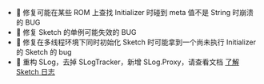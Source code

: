 
* :bug: 修复可能在某些 ROM 上查找 Initializer 时碰到 meta 值不是 String 时崩溃的 BUG
* :bug: 修复 Sketch 的单例可能失效的 BUG
* :bug: 修复在多线程环境下同时初始化 Sketch 时可能拿到一个尚未执行 Initializer 的 Sketch 的 bug
* :hammer: 重构 SLog，去掉 SLogTracker，新增 SLog.Proxy，请查看文档 [了解 Sketch 日志](../wiki/log.md)

